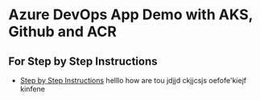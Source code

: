 # Azure DevOps App Demo with AKS, Github and ACR

## For Step by Step Instructions
- [Step by Step Instructions](https://github.com/stacksimplify/azure-aks-kubernetes-masterclass/tree/master/19-Azure-DevOps-with-AKS)
helllo how are tou
jdjjd
ckjjcsjs
oefofe'kiejf
kinfene

